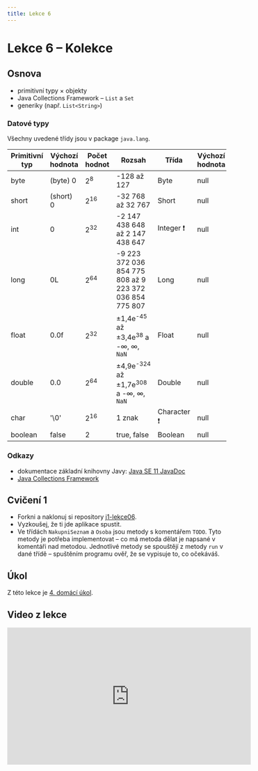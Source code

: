 ```yaml
---
title: Lekce 6
---
```


# Lekce 6 – Kolekce

## Osnova

* primitivní typy × objekty
* Java Collections Framework – `List` a `Set`
* generiky (např. `List<String>`)

### Datové typy

Všechny uvedené třídy jsou v package `java.lang`.

| Primitivní typ | Výchozí hodnota | Počet hodnot   | Rozsah                                                      | Třída       | Výchozí hodnota |
|----------------|-----------------|----------------|-------------------------------------------------------------|-------------|-----------------|
| byte           | (byte) 0        | 2<sup>8</sup>  | -128 až 127                                                 | Byte        | null            |
| short          | (short) 0       | 2<sup>16</sup> | -32 768 až 32 767                                           | Short       | null            |
| int            | 0               | 2<sup>32</sup> | -2 147 438 648 až 2 147 438 647                             | Integer ❗   | null            |
| long           | 0L              | 2<sup>64</sup> | -9 223 372 036 854 775 808 až 9 223 372 036 854 775 807     | Long        | null            |
| float          | 0.0f            | 2<sup>32</sup> | ±1,4e<sup>-45</sup> až ±3,4e<sup>38</sup> a -∞, ∞, `NaN`    | Float       | null            |
| double         | 0.0             | 2<sup>64</sup> | ±4,9e<sup>-324</sup> až ±1,7e<sup>308</sup>  a -∞, ∞, `NaN` | Double      | null            |
| char           | '\0'            | 2<sup>16</sup> | 1 znak                                                      | Character ❗ | null            |
| boolean        | false           | 2              | true, false                                                 | Boolean     | null            |

### Odkazy

* dokumentace základní knihovny Javy: [Java SE 11 JavaDoc](https://docs.oracle.com/en/java/javase/11/docs/api/java.base/module-summary.html)
* [Java Collections Framework](https://docs.oracle.com/en/java/javase/11/docs/api/java.base/java/util/package-summary.html)

## Cvičení 1

- Forkni a naklonuj si repository [j1-lekce06](https://github.com/FilipJirsak-Czechitas/j1-lekce06).
- Vyzkoušej, že ti jde aplikace spustit.
- Ve třídách `NakupniSeznam` a `Osoba` jsou metody s komentářem `TODO`. Tyto metody je potřeba implementovat – co má metoda dělat je napsané v komentáři nad
  metodou. Jednotlivé metody se spouštějí z metody `run` v dané třídě – spuštěním programu ověř, že se vypisuje to, co očekáváš.

## Úkol

Z této lekce je [4. domácí úkol](ukol-4.html).

## Video z lekce

<iframe width="560" height="315" src="https://www.youtube.com/embed/1m_XjCRvrUY" title="YouTube video player" frameborder="0" allow="accelerometer; autoplay; clipboard-write; encrypted-media; gyroscope; picture-in-picture" allowfullscreen></iframe>
